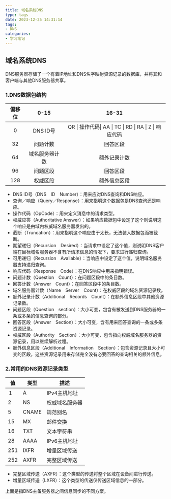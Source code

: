 ```yaml
---
title: 域名系统DNS
type: tags
date: 2023-12-25 14:31:14
tags:
- DNS
categories:
- 学习笔记
---
```


## 域名系统DNS

DNS服务器存储了一个有着IP地址和DNS名字映射资源记录的数据库，并将其和客户端与其他DNS服务器共享。

### 1.DNS数据包结构

| 偏移位 |      0-15      |                         16-31                          |
| :----: | :------------: | :----------------------------------------------------: |
|   0    |    DNS ID号    | QR \| 操作代码\| AA \| TC \| RD \| RA \| Z \| 响应代码 |
|   32   |    问题计数    |                        回答区段                        |
|   64   | 域名服务器计数 |                      额外记录计数                      |
|   96   |    问题区段    |                        回答区段                        |
|  128   |    权威区段    |                      额外信息区段                      |

- DNS ID号（DNS　ID　Number）：用来应对DNS查询和DNS响应。
- 查询／响应（Query／Response）：用来指明这个数据包是DNS查询还是响应。
- 操作代码（OpCode）：用来定义消息中的请求类型。
- 权威应答（Authoritative Answer）：如果响应数据包中设定了这个则说明这个响应是由域内权威域名服务器发出的。
- 截断（Truncation）：用来指明这个响应由于太长，无法装入数据包而被截断。
- 期望递归（Recursion　Desired）：当请求中设定了这个值，则说明DNS客户端在目标域名服务器不含有所请求信息的情况下，要求进行递归查询。
- 可用递归（Recursion　Available）：当响应中设定了这个值，说明域名服务器支持递归查询。
- 响应代码（Response　Code）：在DNS响应中用来指明错误。
- 问题计数（Question　Count）：在问题区段中的条目数。
- 回答计数（Answer　Count）：在回答区段中的条目数。
- 域名服务器计数（Name　Server　Count）：在权威区段的域名资源记录数。
- 额外记录计数（Additional　Records　Count）：在额外信息区段中其他资源记录数。
- 问题区段（Question　section）：大小可变，包含有被发送到DNS服务器的一条或多条的信息查询的部分。
- 回答区段（Answer　Section）：大小可变，含有用来回答查询的一条或多条资源记录。
- 权威区段（Authority　Section）：大小可变，包含指向权威域名服务器的资源记录，用以继续解析过程。
- 额外信息区段（Additional　Information　Section）：包含资源记录且大小可变的区段，这些资源记录用来存储完全没有必要回答的查询相关的额外信息。

### 2.常用的DNS资源记录类型

| 值   | 类型  | 描述           |
| ---- | ----- | -------------- |
| １   | A     | IPv4主机地址   |
| 2    | NS    | 权威域名服务器 |
| 5    | CNAME | 规范别名       |
| 15   | MX    | 邮件交换       |
| 16   | TXT   | 文本字符串     |
| 28   | AAAA  | IPv6主机地址   |
| 251  | IXFR  | 增量区域传送   |
| 252  | AXFR  | 完整区域传送   |

- 完整区域传送（AXFR）：这个类型的传送将整个区域在设备间进行传送。
- 增量区域传送（LXFR）：这个类型的传送仅传送区域信息的一部分。

上面是指DNS主备服务器之间信息同步的不同方案。
